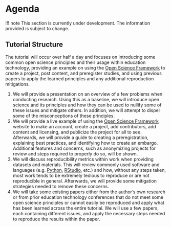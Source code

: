 # Agenda

!!! note
    This section is currently under development. The information provided is subject to change.

## Tutorial Structure

The tutorial will occur over half a day and focuses on introducing some common open science principles and their usage within education technology, providing an example on using the [Open Science Framework][osf] to create a project, post content, and preregister studies, and using previous papers to apply the learned principles and any additional reproduction mitigations.

1. We will provide a presentation on an overview of a few problems when conducting research. Using this as a baseline, we will introduce open science and its principles and how they can be used to nullify some of these issues and mitigate others. In addition, we will attempt to dispel some of the misconceptions of these principles.
1. We will provide a live example of using the [Open Science Framework][osf] website to make an account, create a project, add contributors, add content and licensing, and publicize the project for all to see. Afterwards, we will provide a guide to creating a preregistration, explaining best practices, and identifying how to create an embargo. Additional features and concerns, such as anonymizing projects for review and steps required to properly do so, will be shown.
1. We will discuss reproducibility metrics within work when providing datasets and materials. This will review commonly used software and languages (e.g. [Python][python], [RStudio][rstudio], etc.) and how, without any steps taken, most work tends to be extremely tedious to reproduce or are not reproducible in general. Afterwards, we will provide some mitigation strategies needed to remove these concerns.
1. We will take some existing papers either from the author’s own research or from prior education technology conferences that do not meet some open science principles or cannot easily be reproduced and apply what has been learned across the entire tutorial. We will use a few papers, each containing different issues, and apply the necessary steps needed to reproduce the results within the paper.

[osf]: https://osf.io/
[python]: https://www.python.org/
[rstudio]: https://www.rstudio.com/
